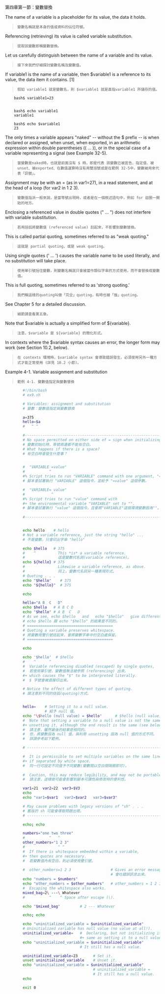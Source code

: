第四章第一節：變數替換

The name of a variable is a placeholder for its value, the data it holds. 

>`變數名稱就是本身的值或資料的佔位符號。`

Referencing (retrieving) its value is called variable substitution.

>`提取該變數即稱變數替換。`

Let us carefully distinguish between the name of a variable and its value. 

>`接下來我們仔細探討變數名稱及變數值。`

If variable1 is the name of a variable, then $variable1 is a reference to its value, the data item it contains. [1]

>`假如 variable1 就是變數名，則 $variable1 就是直指variable1 所儲存的值。`

        bash$ variable1=23


        bash$ echo variable1
        variable1

        bash$ echo $variable1
        23
        
The only times a variable appears "naked" -- without the $ prefix	-- is when declared or assigned, when unset, when exported, in an arithmetic expression within double parentheses (( ... )), or in the special case of a variable representing a signal (see Example 32-5). 

>`當變數是naked時，也就是前面沒有 $ 時，即是代表 該變數已被宣告、指定值、被unset、被exported、在數值運算時沒有用雙括號或是在範例 32-5中，變數被用來代表「訊號」。`

Assignment may be with an = (as in var1=27), in a read statement, and at the head of a loop (for var2 in 1 2 3).

>`變數值指派一般來說，是當等號出現時，或者是在一個敘述語句中，例如 for 迴圈一開始的地方。`

Enclosing a referenced value in double quotes (" ... ") does not interfere with variable substitution. 

>`若用括弧將變數值 (referenced value) 刮起來，不影響到變數替換。`

This is called partial quoting, sometimes referred to as "weak quoting." 

>`這就是 partial quoting，或是 weak quoting。`

Using single quotes (' ... ') causes the variable name to be used literally, and no substitution will take place.

>`使用單引號括住變數，則變數名稱就只會被當作類似字串的方式使用，而不會替換成變數值。`

This is full quoting, sometimes referred to as 'strong quoting.' 

>`我們稱這樣的quoting叫做「完全」quoting，有時也被「強」quoting。`

See Chapter 5 for a detailed discussion.

>`細節請查看第五章。`

Note that $variable is actually a simplified form of ${variable}. 

>`注意，$variable 是 ${variable} 的簡化形式。`

In contexts where the $variable syntax causes an error, the longer form may work (see Section 10.2, below).

>`在 contexts 環境時，$variable syntax 會導致錯誤發生，必須使用另外一種方式才能正常使用 (詳見 10.2 小節)。`

Example 4-1. Variable assignment and substitution

>`範例 4-1. 變數值指定與變數替換`

```bash
		#!/bin/bash
		# ex9.sh

		# Variables: assignment and substitution
		# 變數：變數值指定與變數替換

		a=375
		hello=$a
		#   ^ ^

		#-------------------------------------------------------------------------
		# No space permitted on either side of = sign when initializing variables.
		# 變數初始化時，等號兩邊都不能有空白。
		# What happens if there is a space?
		# 有空白時會發生什麼事？
		

		#  "VARIABLE =value"
		#           ^
		#% Script tries to run "VARIABLE" command with one argument, "=value".
		# 腳本會試著執行 "VARIABLE" 這個指令，並給予 "=value" 這個參數。

		#  "VARIABLE= value"
		#            ^
		#% Script tries to run "value" command with
		#+ the environmental variable "VARIABLE" set to "".
		# 腳本會試著執行 "value" 這個指令，且會將"VARIABLE"這個環境變數設為""。
		
		#-------------------------------------------------------------------------


		echo hello    # hello
		# Not a variable reference, just the string "hello" ...
		# 不是變數，只會印出字串 "hello"

		echo $hello   # 375
		#	 ^			This *is* a variable reference.
		#				這是變數代名詞(variable reference)。
		echo ${hello} # 375
		#				Likewise a variable reference, as above.
		#				同上，變數代名詞另一種表現形式。
		# Quoting . . .
		echo "$hello"    # 375
		echo "${hello}"  # 375

		echo

		hello="A B  C   D"
		echo $hello   # A B C D
		echo "$hello" # A B  C   D
		# As we see, echo $hello   and   echo "$hello"   give different results.
		# echo $hello 跟 echo "$hello" 的結果是不同的。
		# =======================================
		# Quoting a variable preserves whitespace.
		# 將變數用雙引號括起來，會將變數字串中的空白處保留。
		# =======================================

		echo

		echo '$hello'  # $hello
		#    ^      ^
		#  Variable referencing disabled (escaped) by single quotes,
		#  若使用單引號，變數值無法被參照 (referencing) 出來。
		#+ which causes the "$" to be interpreted literally.
		#  $ 字號會被直接印出來。

		# Notice the effect of different types of quoting.
		# 請注意到不同的括弧(quoting)方式。


		hello=    # Setting it to a null value.
				  # 給予 null 值。
		echo "\$hello (null value) = $hello"      # $hello (null value) =
		#  Note that setting a variable to a null value is not the same as
		#+ unsetting it, although the end result is the same (see below).
		#  請注意，雖然最後的結果是相同的。
		#  但，將變數設為 null 值，與利用 unsetting 設為 null 值的方式不同。
		#  詳請參考如下範例。

		# --------------------------------------------------------------

		#  It is permissible to set multiple variables on the same line,
		#+ if separated by white space.
		#  同一行可設定不同值予不同變數(變數間以空白間隔開即可)。
		
		#  Caution, this may reduce legibility, and may not be portable.
		#  請注意，這樣做可能會影響到腳本可讀性與修改時的便利性。

		var1=21  var2=22  var3=$V3
		echo
		echo "var1=$var1   var2=$var2   var3=$var3"

		# May cause problems with legacy versions of "sh" . . .
		# 舊版的 sh 可能會導致問題出現。
		# --------------------------------------------------------------

		echo; echo

		numbers="one two three"
		#           ^   ^
		other_numbers="1 2 3"
		#               ^ ^
		#  If there is whitespace embedded within a variable,
		#+ then quotes are necessary.
		#  若變數值內有空白，則必須使用雙引號。
		
		#  other_numbers=1 2 3					# Gives an error message.
												# 會吐錯誤訊息出來。
		echo "numbers = $numbers"
		echo "other_numbers = $other_numbers"   # other_numbers = 1 2 3
		#  Escaping the whitespace also works.
		mixed_bag=2\ ---\ Whatever
		#           ^    ^ Space after escape (\).

		echo "$mixed_bag"         # 2 --- Whatever

		echo; echo

		echo "uninitialized_variable = $uninitialized_variable"
		# Uninitialized variable has null value (no value at all!).
		uninitialized_variable=   #  Declaring, but not initializing it --
								  #+ same as setting it to a null value, as above.
		echo "uninitialized_variable = $uninitialized_variable"
								  # It still has a null value.

		uninitialized_variable=23       # Set it.
		unset uninitialized_variable    # Unset it.
		echo "uninitialized_variable = $uninitialized_variable"
										# uninitialized_variable =
										# It still has a null value.
		echo

		exit 0
```
